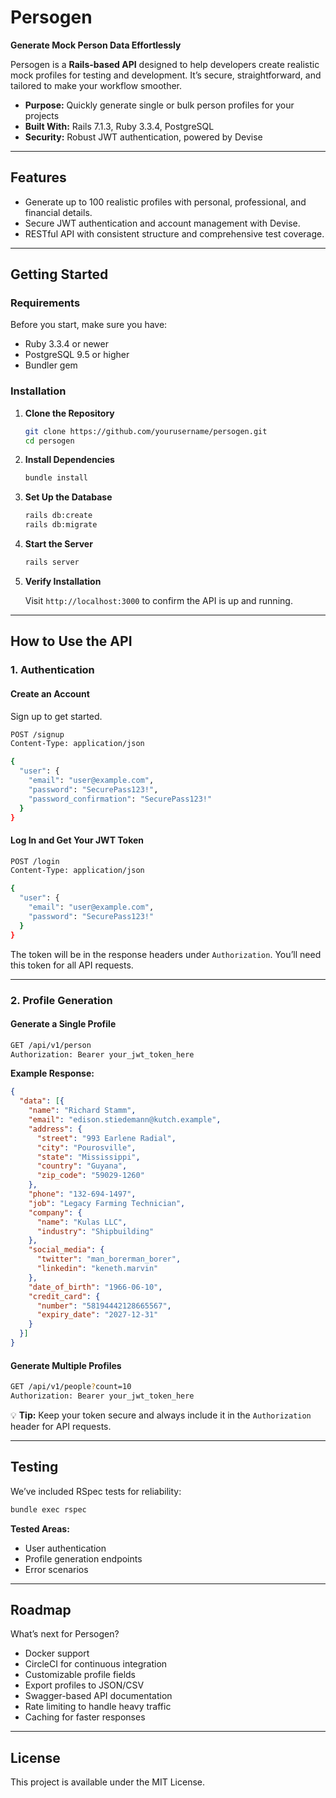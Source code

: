 # Persogen  
**Generate Mock Person Data Effortlessly**  

Persogen is a **Rails-based API** designed to help developers create realistic mock profiles for testing and development. It’s secure, straightforward, and tailored to make your workflow smoother.  

- **Purpose:** Quickly generate single or bulk person profiles for your projects  
- **Built With:** Rails 7.1.3, Ruby 3.3.4, PostgreSQL  
- **Security:** Robust JWT authentication, powered by Devise  

---

## Features  

- Generate up to 100 realistic profiles with personal, professional, and financial details.  
- Secure JWT authentication and account management with Devise.  
- RESTful API with consistent structure and comprehensive test coverage.  

---

## Getting Started  

### Requirements  

Before you start, make sure you have:  
- Ruby 3.3.4 or newer  
- PostgreSQL 9.5 or higher  
- Bundler gem  

### Installation  

1. **Clone the Repository**  
   ```bash  
   git clone https://github.com/yourusername/persogen.git  
   cd persogen  
   ```  

2. **Install Dependencies**  
   ```bash  
   bundle install  
   ```  

3. **Set Up the Database**  
   ```bash  
   rails db:create  
   rails db:migrate  
   ```  

4. **Start the Server**  
   ```bash  
   rails server  
   ```  

5. **Verify Installation**  

   Visit `http://localhost:3000` to confirm the API is up and running.  

---

## How to Use the API  

### 1. Authentication  

#### Create an Account  
Sign up to get started.  

```bash  
POST /signup  
Content-Type: application/json  

{
  "user": {
    "email": "user@example.com",
    "password": "SecurePass123!",
    "password_confirmation": "SecurePass123!"
  }
}
```  

#### Log In and Get Your JWT Token  
```bash  
POST /login  
Content-Type: application/json  

{
  "user": {
    "email": "user@example.com",
    "password": "SecurePass123!"
  }
}
```  

The token will be in the response headers under `Authorization`. You’ll need this token for all API requests.  

---

### 2. Profile Generation  

#### Generate a Single Profile  
```bash  
GET /api/v1/person  
Authorization: Bearer your_jwt_token_here  
```  

**Example Response:**  
```json  
{
  "data": [{
    "name": "Richard Stamm",
    "email": "edison.stiedemann@kutch.example",
    "address": {
      "street": "993 Earlene Radial",
      "city": "Pourosville",
      "state": "Mississippi",
      "country": "Guyana",
      "zip_code": "59029-1260"
    },
    "phone": "132-694-1497",
    "job": "Legacy Farming Technician",
    "company": {
      "name": "Kulas LLC",
      "industry": "Shipbuilding"
    },
    "social_media": {
      "twitter": "man_borerman_borer",
      "linkedin": "keneth.marvin"
    },
    "date_of_birth": "1966-06-10",
    "credit_card": {
      "number": "58194442128665567",
      "expiry_date": "2027-12-31"
    }
  }]
}
```  

#### Generate Multiple Profiles  
```bash  
GET /api/v1/people?count=10  
Authorization: Bearer your_jwt_token_here  
```  

💡 **Tip:** Keep your token secure and always include it in the `Authorization` header for API requests.  

---

## Testing  

We’ve included RSpec tests for reliability:  

```bash  
bundle exec rspec  
```  

**Tested Areas:**  
- User authentication  
- Profile generation endpoints  
- Error scenarios  

---

## Roadmap  

What’s next for Persogen?  

- Docker support  
- CircleCI for continuous integration  
- Customizable profile fields  
- Export profiles to JSON/CSV  
- Swagger-based API documentation  
- Rate limiting to handle heavy traffic  
- Caching for faster responses  

---

## License  

This project is available under the MIT License.  